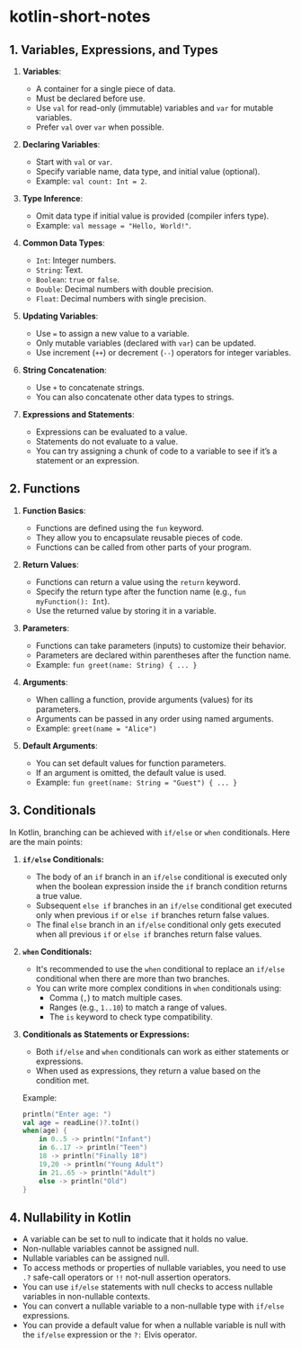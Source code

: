 # kotlin-short-notes

## 1. Variables, Expressions, and Types

1. **Variables**:
   - A container for a single piece of data.
   - Must be declared before use.
   - Use `val` for read-only (immutable) variables and `var` for mutable variables.
   - Prefer `val` over `var` when possible.

2. **Declaring Variables**:
   - Start with `val` or `var`.
   - Specify variable name, data type, and initial value (optional).
   - Example: `val count: Int = 2`.

3. **Type Inference**:
   - Omit data type if initial value is provided (compiler infers type).
   - Example: `val message = "Hello, World!"`.

4. **Common Data Types**:
   - `Int`: Integer numbers.
   - `String`: Text.
   - `Boolean`: `true` or `false`.
   - `Double`: Decimal numbers with double precision.
   - `Float`: Decimal numbers with single precision.

5. **Updating Variables**:
   - Use `=` to assign a new value to a variable.
   - Only mutable variables (declared with `var`) can be updated.
   - Use increment (`++`) or decrement (`--`) operators for integer variables.

6. **String Concatenation**:
   - Use `+` to concatenate strings.
   - You can also concatenate other data types to strings.
    
7. **Expressions and Statements**:
    - Expressions can be evaluated to a value.
    - Statements do not evaluate to a value.
    - You can try assigning a chunk of code to a variable to see if it’s a statement or an expression.


## 2. Functions

1. **Function Basics**:
   - Functions are defined using the `fun` keyword.
   - They allow you to encapsulate reusable pieces of code.
   - Functions can be called from other parts of your program.

2. **Return Values**:
   - Functions can return a value using the `return` keyword.
   - Specify the return type after the function name (e.g., `fun myFunction(): Int`).
   - Use the returned value by storing it in a variable.

3. **Parameters**:
   - Functions can take parameters (inputs) to customize their behavior.
   - Parameters are declared within parentheses after the function name.
   - Example: `fun greet(name: String) { ... }`

4. **Arguments**:
   - When calling a function, provide arguments (values) for its parameters.
   - Arguments can be passed in any order using named arguments.
   - Example: `greet(name = "Alice")`

5. **Default Arguments**:
   - You can set default values for function parameters.
   - If an argument is omitted, the default value is used.
   - Example: `fun greet(name: String = "Guest") { ... }`

## 3. Conditionals

In Kotlin, branching can be achieved with `if/else` or `when` conditionals. Here are the main points:

1. **`if/else` Conditionals:**
   - The body of an `if` branch in an `if/else` conditional is executed only when the boolean expression inside the `if` branch condition returns a true value.
   - Subsequent `else if` branches in an `if/else` conditional get executed only when previous `if` or `else if` branches return false values.
   - The final `else` branch in an `if/else` conditional only gets executed when all previous `if` or `else if` branches return false values.

2. **`when` Conditionals:**
   - It's recommended to use the `when` conditional to replace an `if/else` conditional when there are more than two branches.
   - You can write more complex conditions in `when` conditionals using:
     - Comma (`,`) to match multiple cases.
     - Ranges (e.g., `1..10`) to match a range of values.
     - The `is` keyword to check type compatibility.

3. **Conditionals as Statements or Expressions:**
   - Both `if/else` and `when` conditionals can work as either statements or expressions.
   - When used as expressions, they return a value based on the condition met.

    Example:
    ```kotlin
    println("Enter age: ")
    val age = readLine()?.toInt()
    when(age) {
        in 0..5 -> println("Infant")
        in 6..17 -> println("Teen")
        18 -> println("Finally 18")
        19,20 -> println("Young Adult")
        in 21..65 -> println("Adult")
        else -> println("Old")
    }
    ```
## 4. Nullability in Kotlin
- A variable can be set to null to indicate that it holds no value.
- Non-nullable variables cannot be assigned null.
- Nullable variables can be assigned null.
- To access methods or properties of nullable variables, you need to use `.?` safe-call operators or `!!` not-null assertion operators.
- You can use `if/else` statements with null checks to access nullable variables in non-nullable contexts.
- You can convert a nullable variable to a non-nullable type with `if/else` expressions.
- You can provide a default value for when a nullable variable is null with the `if/else` expression or the `?:` Elvis operator.